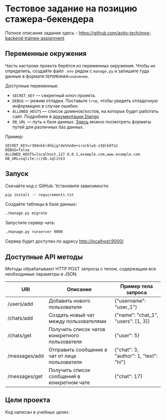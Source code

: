 # Тестовое задание на позицию стажера-бекендера

Полное описание задания здесь - <https://github.com/avito-tech/msg-backend-trainee-assignment>

## Переменные окружения

Часть настроек проекта берётся из переменных окружения. Чтобы их определить, создайте файл `.env` рядом с `manage.py` и запишите туда данные в формате `ПЕРЕМЕННАЯ=значение`.

Доступные переменные:

- `SECRET_KEY` — секретный ключ проекта.
- `DEBUG` — режим отладки. Поставьте `true`, чтобы увидеть отладочную информацию в случае ошибки.
- `ALLOWED_HOSTS` — список доменов/хостов, на которых будет работать сайт. Подробнее в [документации Django](https://docs.djangoproject.com/en/4.0/ref/settings/#allowed-hosts)
- `DB_URL` — путь к базе данных. [Здесь](https://github.com/kennethreitz/dj-database-url#url-schema) можно посмотреть форматы путей для различных баз данных.

Пример:

```env
SECRET_KEY=r394nkk!dh&jg!de%ho0e+srarblw$-z3@(k07a1
DEBUG=false
ALLOWED_HOSTS=localhost,127.0.0.1,example.com,www.example.com
DB_URL=sqlite:///db.sqlite3
```

## Запуск

Скачайте код с GitHub. Установите зависимости:

```sh
pip install -r requirements.txt
```

Создайте таблицы в базе данных:

```sh
./manage.py migrate
```

Запустите сервер чата:

```sh
./manage.py runserver 9000
```

Сервер будет доступен по адресу <http://localhost:9000/>

## Доступные API методы

Методы обрабатывают HTTP POST запросы c телом, содержащим все необходимые параметры в JSON.

|URI|Описание|Пример тела запроса|
|---|---|---|
|/users/add|Добавить нового пользователя|{"username": "user_1"}|
|/chats/add|Создать новый чат между пользователями|{"name": "chat_1", "users": [1, 3]}|
|/chats/get|Получить список чатов конкретного пользователя|{"user": 5}|
|/messages/add|Отправить сообщение в чат от лица пользователя|{"chat": 3, "author": 1, "text": "hi"}|
|/messages/get|Получить список сообщений в конкретном чате|{"chat": 17}|

## Цели проекта

Код написан в учебных целях.

